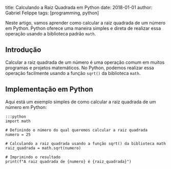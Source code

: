 title: Calculando a Raiz Quadrada em Python
date: 2018-01-01
author: Gabriel Felippe
tags: [programming, python]

Neste artigo, vamos aprender como calcular a raiz quadrada de um número em Python. Python oferece uma maneira simples e direta de realizar essa operação usando a biblioteca padrão `math`.

## Introdução

Calcular a raiz quadrada de um número é uma operação comum em muitos programas e projetos matemáticos. No Python, podemos realizar essa operação facilmente usando a função `sqrt()` da biblioteca `math`.

## Implementação em Python

Aqui está um exemplo simples de como calcular a raiz quadrada de um número em Python:

	:::python
	import math

	# Definindo o número do qual queremos calcular a raiz quadrada
	numero = 25

	# Calculando a raiz quadrada usando a função sqrt() da biblioteca math
	raiz_quadrada = math.sqrt(numero)

	# Imprimindo o resultado
	print(f"A raiz quadrada de {numero} é {raiz_quadrada}")